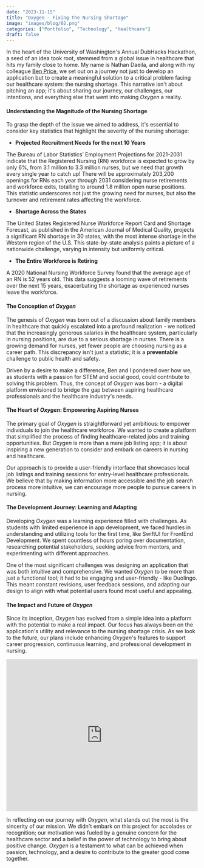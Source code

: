```yaml
---
date: "2023-11-15"
title: "Oxygen - Fixing the Nursing Shortage"
image: "images/blog/02.png"
categories: ["Portfolio", "Technology", "Healthcare"]
draft: false
---
```

In the heart of the University of Washington's Annual DubHacks Hackathon, a seed of an idea took root, stemmed from a global issue in healthcare that hits my family close to home. My name is Nathan Daeila, and along with my colleague [Ben Price](URL "https://benprice.xyz"), we set out on a journey not just to develop an application but to create a meaningful solution to a critical problem facing our healthcare system: the nursing shortage. This narrative isn't about pitching an app; it's about sharing our journey, our challenges, our intentions, and everything else that went into making *Oxygen* a reality.

#### Understanding the Magnitude of the Nursing Shortage
To grasp the depth of the issue we aimed to address, it's essential to consider key statistics that highlight the severity of the nursing shortage:

- **Projected Recruitment Needs for the next 10 Years**

The Bureau of Labor Statistics’ Employment Projections for 2021-2031 indicate that the Registered Nursing (RN) workforce is expected to grow by only 6%, from 3.1 million to 3.3 million nurses, but we need that growth every single year to catch up! There will be approximately 203,200 openings for RNs each year through 2031 considering nurse retirements and workforce exits, totalling to around 1.8 million open nurse positions. This statistic underscores not just the growing need for nurses, but also the turnover and retirement rates affecting the workforce.

- **Shortage Across the States**

The United States Registered Nurse Workforce Report Card and Shortage Forecast, as published in the American Journal of Medical Quality, projects a significant RN shortage in 30 states, with the most intense shortage in the Western region of the U.S. This state-by-state analysis paints a picture of a nationwide challenge, varying in intensity but uniformly critical.

- **The Entire Workforce is Retiring**

A 2020 National Nursing Workforce Survey found that the average age of an RN is 52 years old. This data suggests a looming wave of retirements over the next 15 years, exacerbating the shortage as experienced nurses leave the workforce.

#### The Conception of *Oxygen*
The genesis of *Oxygen* was born out of a discussion about family members in healthcare that quickly escalated into a profound realization - we noticed that the increasingly generous salaries in the healthcare system, particularly in nursing positions, are due to a serious shortage in nurses. There is a growing demand for nurses, yet fewer people are choosing nursing as a career path. This discrepancy isn't just a statistic; it is a **preventable** challenge to public health and safety.

Driven by a desire to make a difference, Ben and I pondered over how we, as students with a passion for STEM and social good, could contribute to solving this problem. Thus, the concept of *Oxygen* was born - a digital platform envisioned to bridge the gap between aspiring healthcare professionals and the healthcare industry's needs.

#### The Heart of *Oxygen*: Empowering Aspiring Nurses
The primary goal of *Oxygen* is straightforward yet ambitious: to empower individuals to join the healthcare workforce. We wanted to create a platform that simplified the process of finding healthcare-related jobs and training opportunities. But *Oxygen* is more than a mere job listing app; it is about inspiring a new generation to consider and embark on careers in nursing and healthcare.

<script src="https://cdn.jsdelivr.net/npm/publicalbum@latest/embed-ui.min.js" async></script>
<div class="pa-carousel-widget" style="width:100%; height:600px; display:none;"
  data-link="https://photos.app.goo.gl/5ERKzBxvstRRCFfF6"
  data-title="Untitled"
  data-description="5 new items · Album by N D">
  <object data="https://lh3.googleusercontent.com/pw/ABLVV85szTebR32rp4z7RqeYgOzQl_ksoEH9K9t8TUtvMLtPRb7YD8VYfoBuCXZnT6yLrwKhevsk_9zWCiSQEhI0wfkC9YosGvifAU-CYUHRvRuhIt2Lv6I=w1080-h1080"></object>
  <object data="https://lh3.googleusercontent.com/pw/ABLVV84RA1O9SNLU0QDTzHuVxxen5Tf5ROkMKq60t0DE4OrL19z__z1IQz78hEmQzUVeGRpGTQ602voDoeHjTRPeqOk9Z3eoA2xBdYLL7rg44ocrBqoZjmQ=w1080-h1080"></object>
  <object data="https://lh3.googleusercontent.com/pw/ABLVV87tWKpv74HhXdRn9siBiMgNbS84JLE1OBuVQcCATu28D3oUZDRkP5kwuaFlCUSNO9yV--SjTOXehuQHjV4AuaVQDpLv8SocTT29-RASQg9NDdKPGp4=w1080-h1080"></object>
  <object data="https://lh3.googleusercontent.com/pw/ABLVV87XZwNxpHGObIUCFhwnE7SIPsON7lHWiLv8S6-PnJuB13ZMxUKT6-8FX_iv54Hav4cc4cBlQR-BDR5zDZ1Kr_ichF94D6uZFVdKgr61LyleTT00Ztg=w1080-h1080"></object>
  <object data="https://lh3.googleusercontent.com/pw/ABLVV86rrEHneKu8fbiO3PkX9-YY1lTgKWi9XO2kTwjQpwIrEcVCE5q0gpsCaXlPL_NOKcZ_i2lRDrDOWxQihRkbUm88Q4JPrBwZR8lNWQxb8lrAiNFOtUE=w1080-h1080"></object>
</div>


Our approach is to provide a user-friendly interface that showcases local job listings and training sessions for entry-level healthcare professionals. We believe that by making information more accessible and the job search process more intuitive, we can encourage more people to pursue careers in nursing.

#### The Development Journey: Learning and Adapting
Developing *Oxygen* was a learning experience filled with challenges. As students with limited experience in app development, we faced hurdles in understanding and utilizing tools for the first time, like SwiftUI for FrontEnd Development. We spent countless of hours poring over documentation, researching potential stakeholders, seeking advice from mentors, and experimenting with different approaches.

One of the most significant challenges was designing an application that was both intuitive and comprehensive. We wanted *Oxygen* to be more than just a functional tool; it had to be engaging and user-friendly - like Duolingo. This meant constant revisions, user feedback sessions, and adapting our design to align with what potential users found most useful and appealing.

#### The Impact and Future of *Oxygen*
Since its inception, *Oxygen* has evolved from a simple idea into a platform with the potential to make a real impact. Our focus has always been on the application's utility and relevance to the nursing shortage crisis. As we look to the future, our plans include enhancing *Oxygen*'s features to support career progression, continuous learning, and professional development in nursing.

<div>
  <iframe src="https://onedrive.live.com/embed?resid=2476E95338734F04%218101&amp;authkey=!ACBynCYlToqx1g4&amp;em=2&amp;wdAr=1.7763888888888888" width="100%" height="400px" frameborder="0">This is an embedded <a target="_blank" href="https://office.com">Microsoft Office</a> presentation, powered by <a target="_blank" href="https://office.com/webapps">Office</a>.</iframe>
</div>

In reflecting on our journey with *Oxygen*, what stands out the most is the sincerity of our mission. We didn't embark on this project for accolades or recognition; our motivation was fueled by a genuine concern for the healthcare sector and a belief in the power of technology to bring about positive change. *Oxygen* is a testament to what can be achieved when passion, technology, and a desire to contribute to the greater good come together.

